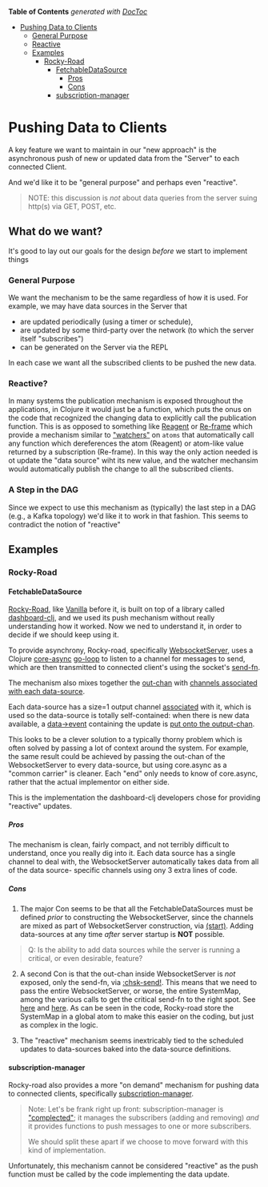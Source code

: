 <!-- START doctoc generated TOC please keep comment here to allow auto update -->
<!-- DON'T EDIT THIS SECTION, INSTEAD RE-RUN doctoc TO UPDATE -->
**Table of Contents**  *generated with [DocToc](https://github.com/thlorenz/doctoc)*

- [Pushing Data to Clients](#pushing-data-to-clients)
    - [General Purpose](#general-purpose)
    - [Reactive](#reactive)
  - [Examples](#examples)
    - [Rocky-Road](#rocky-road)
      - [FetchableDataSource](#fetchabledatasource)
        - [Pros](#pros)
        - [Cons](#cons)
      - [subscription-manager](#subscription-manager)

<!-- END doctoc generated TOC please keep comment here to allow auto update -->

# Pushing Data to Clients


A key feature we want to maintain in our "new approach" is the asynchronous push of new or updated data from the "Server"
to each connected Client.

And we'd like it to be "general purpose" and perhaps even "reactive".


> NOTE: this discussion is _not_ about data queries from the server suing http(s) via GET, POST, etc.
 
## What do we want?

It's good to lay out our goals for the design _before_ we start to implement things

### General Purpose

We want the mechanism to be the same regardless of how it is used. For example, we may have data sources in the Server that 

- are updated periodically (using a timer or schedule), 
- are updated by some third-party over the network (to which the server itself "subscribes")
- can be generated on the Server via the REPL

In each case we want all the subscribed clients to be pushed the new data.

### Reactive?

In many systems the publication mechanism is exposed throughout the applications, in Clojure it would just be a function, which puts
the onus on the code that recognized the changing data to explicitly call the publication function. This is as opposed to something
like [Reagent]() or [Re-frame]() which provide a mechanism similar to ["watchers"]() on `atoms` that automatically call any function 
which dereferences the atom (Reagent) or atom-like value returned by a subscription (Re-frame). In this way the only action needed
is ot update the "data source" wiht its new value, and the watcher mechansim would automatically publish the change to all the 
subscribed clients.

### A Step in the DAG

Since we expect to use this mechanism as (typically) the last step in a DAG (e.g., a Kafka topology) we'd like it to work
in that fashion. This seems to contradict the notion of "reactive"

## Examples

### Rocky-Road

#### FetchableDataSource

[Rocky-Road](https://github.com/cawasser/rocky-road), like [Vanilla](https://github.com/cawasser/vanilla) 
before it, is built on top of a library called [dashboard-clj](https://github.com/multunus/dashboard-clj), 
and we used its push mechanism without really understanding how it worked. Now we ned to understand it, in order
to decide if we should keep using it.

To provide asynchrony, Rocky-road, specifically [WebsocketServer](https://github.com/cawasser/rocky-road/blob/e32bfd804295f5d23d5f94403472c7cb0d41ef1b/bases/vanilla/src/rocky_road/dashboard_clj/components/websocket.clj#L39),
uses a Clojure [core-async](https://github.com/clojure/core.async) [go-loop](https://github.com/cawasser/rocky-road/blob/e32bfd804295f5d23d5f94403472c7cb0d41ef1b/bases/vanilla/src/rocky_road/dashboard_clj/components/websocket.clj#L51)
to listen to a channel for messages to send, which are then transmitted to connected client's using the socket's
[send-fn](https://github.com/cawasser/rocky-road/blob/e32bfd804295f5d23d5f94403472c7cb0d41ef1b/bases/vanilla/src/rocky_road/dashboard_clj/components/websocket.clj#L59).

The mechanism also mixes together the [out-chan](https://github.com/cawasser/rocky-road/blob/e32bfd804295f5d23d5f94403472c7cb0d41ef1b/bases/vanilla/src/rocky_road/dashboard_clj/components/websocket.clj#L45)
with [channels associated with each data-source](https://github.com/cawasser/rocky-road/blob/e32bfd804295f5d23d5f94403472c7cb0d41ef1b/bases/vanilla/src/rocky_road/dashboard_clj/components/websocket.clj#L48).

Each data-source has a size=1 output channel [associated](https://github.com/cawasser/rocky-road/blob/e32bfd804295f5d23d5f94403472c7cb0d41ef1b/bases/vanilla/src/rocky_road/dashboard_clj/data_source.clj#L50)
with it, which is used so the data-source is totally self-contained: when there is new data available,
a [data->event](https://github.com/cawasser/rocky-road/blob/e32bfd804295f5d23d5f94403472c7cb0d41ef1b/bases/vanilla/src/rocky_road/dashboard_clj/data_source.clj#L53) 
containing the update is [put onto the output-chan](https://github.com/cawasser/rocky-road/blob/e32bfd804295f5d23d5f94403472c7cb0d41ef1b/bases/vanilla/src/rocky_road/dashboard_clj/data_source.clj#L42).

This looks to be a clever solution to a typically thorny problem which is often solved by passing a lot of
context around the system. For example, the same result could be achieved by passing the out-chan of the 
WebsocketServer to every data-source, but using core.async as a "common carrier" is cleaner. Each "end" only 
needs to know of core.async, rather that the actual implementor on either side.

This is the implementation the dashboard-clj developers chose for providing "reactive" updates. 

##### Pros

The mechanism is clean, fairly compact, and not terribly difficult to understand, once you really dig into it. Each
data source has a single channel to deal with, the WebsocketServer automatically takes data from all of the data source-
specific channels using ony 3 extra lines of code.

##### Cons

1. The major Con seems to be that all the FetchableDataSources must be defined _prior_ to constructing the WebsocketServer, 
since the channels are mixed as part of WebsocketServer construction, via [(start)](https://github.com/cawasser/rocky-road/blob/e32bfd804295f5d23d5f94403472c7cb0d41ef1b/bases/vanilla/src/rocky_road/dashboard_clj/components/websocket.clj#L41). 
Adding data-sources at any time _after_ server startup is **NOT** possible. 

>Q: Is the ability to add data sources while the server is running a critical, or even desirable, feature?

2. A second Con is that the out-chan inside WebsocketServer is _not_ exposed, only the send-fn, via
[:chsk-send!](https://github.com/cawasser/rocky-road/blob/e32bfd804295f5d23d5f94403472c7cb0d41ef1b/bases/vanilla/src/rocky_road/dashboard_clj/components/websocket.clj#L66).
This means that we need to pass the entire WebsocketServer, or worse, the entire SystemMap, among the various
calls to get the critical send-fn to the right spot. See [here](https://github.com/cawasser/rocky-road/blob/e32bfd804295f5d23d5f94403472c7cb0d41ef1b/bases/vanilla/src/rocky_road/vanilla/subscription_manager.clj#L67)
and [here](https://github.com/cawasser/rocky-road/blob/e32bfd804295f5d23d5f94403472c7cb0d41ef1b/bases/vanilla/src/rocky_road/vanilla/subscription_manager.clj#L72).
As can be seen in the code, Rocky-road store the SystemMap in a global atom to make this easier on the coding, but
just as complex in the logic.

3. The "reactive" mechanism seems inextricably tied to the scheduled updates to data-sources baked into the data-source definitions.


#### subscription-manager

Rocky-road also provides a more "on demand" mechanism for pushing data to connected clients, specifically
[subscription-manager](https://github.com/cawasser/rocky-road/blob/master/bases/vanilla/src/rocky_road/vanilla/subscription_manager.clj#L72).

>Note: Let's be frank right up front: subscription-manager is ["complected"](https://medium.com/netdef/complect-ca7e65f6354d); it 
> manages the subscribers (adding and removing) _and_ it provides functions to push messages to one or more subscribers.
> 
> We should split these apart if we choose to move forward with this kind of implementation.

Unfortunately, this mechanism cannot be considered "reactive" as the push function must be called by the code implementing the
data update.
